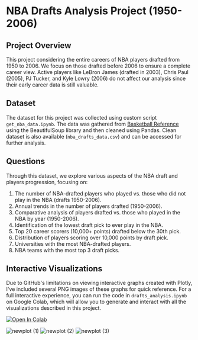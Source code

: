 # NBA Drafts Analysis Project (1950-2006)

## Project Overview
This project considering the entire careers of NBA players drafted from 1950 to 2006. We focus on those drafted before 2006 to ensure a complete career view. Active players like LeBron James (drafted in 2003), Chris Paul (2005), PJ Tucker, and Kyle Lowry (2006) do not affect our analysis since their early career data is still valuable.

## Dataset 
The dataset for this project was collected using custom script `get_nba_data.ipynb`. The data was gathered from [Basketball Reference](https://www.basketball-reference.com/) using the BeautifulSoup library and then cleaned using Pandas.
Clean dataset is also available (`nba_drafts_data.csv`) and can be accessed for further analysis.

## Questions
Through this dataset, we explore various aspects of the NBA draft and players progression, focusing on:
1. The number of NBA-drafted players who played vs. those who did not play in the NBA (drafts 1950-2006).
2. Annual trends in the number of players drafted (1950-2006).
3. Comparative analysis of players drafted vs. those who played in the NBA by year (1950-2006).
4. Identification of the lowest draft pick to ever play in the NBA.
5. Top 20 career scorers (10,000+ points) drafted below the 30th pick.
6. Distribution of players scoring over 10,000 points by draft pick.
7. Universities with the most NBA-drafted players.
8. NBA teams with the most top 3 draft picks.
   
## Interactive Visualizations
Due to GitHub's limitations on viewing interactive graphs created with Plotly, I've included several PNG images of these graphs for quick reference. For a full interactive experience, you can run the code in `drafts_analysis.ipynb` on Google Colab, which will allow you to generate and interact with all the visualizations described in this project.

[![Open In Colab](https://colab.research.google.com/assets/colab-badge.svg)](https://colab.research.google.com/github/nsmsk/nba/blob/main/nba_drafts_visualization/drafts_analysis.ipynb)



![newplot (1)](https://github.com/nsmsk/nba/assets/85869776/547ae6a1-6ee9-49da-8a48-fb89ef842fcd)
![newplot (2)](https://github.com/nsmsk/nba/assets/85869776/2aa30e38-a454-41db-8213-c10472a32d60)
![newplot (3)](https://github.com/nsmsk/nba/assets/85869776/76ac92d7-852d-4e86-8a7f-8d1b762ebc6d)


